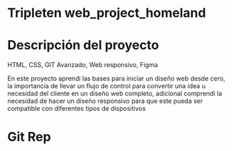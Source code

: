 # Tripleten web_project_homeland

# Descripción del proyecto

HTML, CSS, GIT Avanzado, Web responsivo, Figma

En este proyecto aprendi las bases para iniciar un diseño web desde cero, la importancia de llevar un flujo de control para convertir una idea u necesidad del cliente en un diseño web completo, adicional comprendi la necesidad de hacer un diseño responsivo para que este pueda ser compatible con diferentes tipos de dispositivos

# Git Rep

